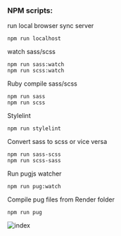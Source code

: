 ### NPM scripts:

run local browser sync server
```
npm run localhost
```

watch sass/scss
```
npm run sass:watch
npm run scss:watch
```

Ruby compile sass/scss
```
npm run sass
npm run scss
```

Stylelint
```
npm run stylelint
```

Convert sass to scss or vice versa
```
npm run sass-scss
npm run scss-sass
```

Run pugjs watcher
```
npm run pug:watch
```

Compile pug files from Render folder
```
npm run pug
```

![index](index.jpg)
